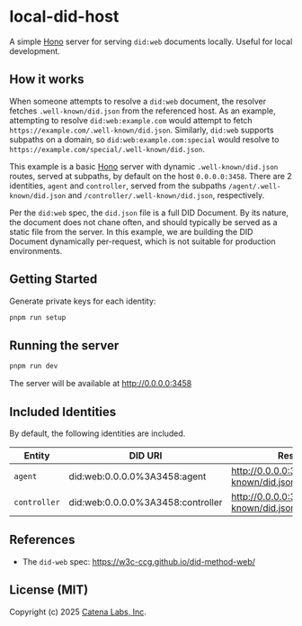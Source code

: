 # local-did-host

A simple [Hono](https://hono.dev) server for serving `did:web` documents locally. Useful for local development.

## How it works

When someone attempts to resolve a `did:web` document, the resolver fetches `.well-known/did.json` from the referenced host. As an example, attempting to resolve `did:web:example.com` would attempt to fetch `https://example.com/.well-known/did.json`. Similarly, `did:web` supports subpaths on a domain, so `did:web:example.com:special` would resolve to `https://example.com/special/.well-known/did.json`.

This example is a basic [Hono](https://hono.dev) server with dynamic `.well-known/did.json` routes, served at subpaths, by default on the host `0.0.0.0:3458`. There are 2 identities, `agent` and `controller`, served from the subpaths `/agent/.well-known/did.json` and `/controller/.well-known/did.json`, respectively.

Per the `did:web` spec, the `did.json` file is a full DID Document. By its nature, the document does not chane often, and should typically be served as a static file from the server. In this example, we are building the DID Document dynamically per-request, which is not suitable for production environments.

## Getting Started

Generate private keys for each identity:

```sh
pnpm run setup
```

## Running the server

```sh
pnpm run dev
```

The server will be available at <http://0.0.0.0:3458>

## Included Identities

By default, the following identities are included.

| Entity       | DID URI                           | Resolved URL                                          |
| ------------ | --------------------------------- | ----------------------------------------------------- |
| `agent`      | did:web:0.0.0.0%3A3458:agent      | <http://0.0.0.0:3458/agent/.well-known/did.json>      |
| `controller` | did:web:0.0.0.0%3A3458:controller | <http://0.0.0.0:3458/controller/.well-known/did.json> |

## References

- The `did-web` spec: <https://w3c-ccg.github.io/did-method-web/>

## License (MIT)

Copyright (c) 2025 [Catena Labs, Inc](https://catenalabs.com).
